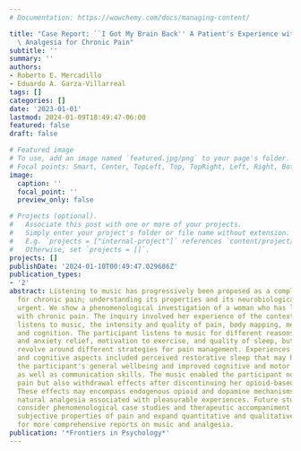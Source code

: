 ```yaml
---
# Documentation: https://wowchemy.com/docs/managing-content/

title: "Case Report: ``I Got My Brain Back'' A Patient's Experience with Music-Induced\
  \ Analgesia for Chronic Pain"
subtitle: ''
summary: ''
authors:
- Roberto E. Mercadillo
- Eduardo A. Garza-Villarreal
tags: []
categories: []
date: '2023-01-01'
lastmod: 2024-01-09T18:49:47-06:00
featured: false
draft: false

# Featured image
# To use, add an image named `featured.jpg/png` to your page's folder.
# Focal points: Smart, Center, TopLeft, Top, TopRight, Left, Right, BottomLeft, Bottom, BottomRight.
image:
  caption: ''
  focal_point: ''
  preview_only: false

# Projects (optional).
#   Associate this post with one or more of your projects.
#   Simply enter your project's folder or file name without extension.
#   E.g. `projects = ["internal-project"]` references `content/project/deep-learning/index.md`.
#   Otherwise, set `projects = []`.
projects: []
publishDate: '2024-01-10T00:49:47.029686Z'
publication_types:
- '2'
abstract: Listening to music has progressively been proposed as a complementary alternative
  for chronic pain; understanding its properties and its neurobiological bases is
  urgent. We show a phenomenological investigation of a woman who has lived 20, years
  with chronic pain. The inquiry involved her experience of the context in which she
  listens to music, the intensity and quality of pain, body mapping, memories, emotions,
  and cognition. The participant listens to music for different reasons, such as pain
  and anxiety relief, motivation to exercise, and quality of sleep, but all seem to
  revolve around different strategies for pain management. Experiences in physiological
  and cognitive aspects included perceived restorative sleep that may have improved
  the participant's general wellbeing and improved cognitive and motor performance
  as well as communication skills. The music enabled the participant not only to relieve
  pain but also withdrawal effects after discontinuing her opioid-based treatment.
  These effects may encompass endogenous opioid and dopamine mechanisms involving
  natural analgesia associated with pleasurable experiences. Future studies could
  consider phenomenological case studies and therapeutic accompaniment to reorient
  subjective properties of pain and expand quantitative and qualitative knowledge
  for more comprehensive reports on music and analgesia.
publication: '*Frontiers in Psychology*'
---
```


